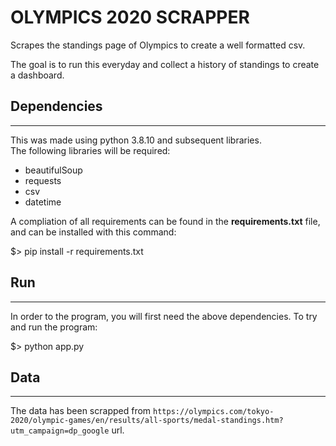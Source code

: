 # OLYMPICS 2020 SCRAPPER

Scrapes the standings page of Olympics to create a well formatted csv.

The goal is to run this everyday and collect a history of standings to create a dashboard.

## Dependencies
---

This was made using python 3.8.10 and subsequent libraries.  
The following libraries will be required:

* beautifulSoup
* requests
* csv
* datetime

A compliation of all requirements can be found in the **requirements.txt** file, and can be installed with this command:

$> pip install -r requirements.txt

## Run
---

In order to the program, you will first need the above dependencies. To try and run the program:

$> python app.py

## Data
---

The data has been scrapped from `https://olympics.com/tokyo-2020/olympic-games/en/results/all-sports/medal-standings.htm?utm_campaign=dp_google` url.
